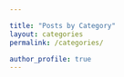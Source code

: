 ```yaml
---

title: "Posts by Category"  
layout: categories  
permalink: /categories/

author_profile: true
---
```

